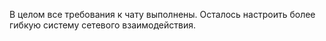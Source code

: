 В целом все требования к чату выполнены.
Осталось настроить более гибкую систему сетевого взаимодействия.
